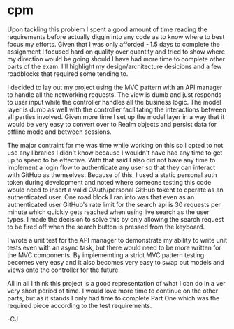 # cpm

  Upon tackling this problem I spent a good amount of time reading the requirements before actually diggin into any code as to know where to best focus my efforts. Given that I was only afforded ~1.5 days to complete the assignment I focused hard on quality over quantity and tried to show where my direction would be going should I have had more time to complete other parts of the exam. I'll highlight my design/architecture desicions and a few roadblocks that required some tending to. 

  I decided to lay out my project using the MVC pattern with an API manager to handle all the networking requests. The view is dumb and just responds to user input while the controller handles all the business logic. The model layer is dumb as well with the controller facilitating the interactions between all parties involved. Given more time I set up the model layer in a way that it would be very easy to convert over to Realm objects and persist data for offline mode and between sessions. 
  
  The major contraint for me was time while working on this so I opted to not use any libraries I didn't know because I wouldn't have had any time to get up to speed to be effective. With that said I also did not have any time to implement a login flow to authenticate any user so that they can interact with GitHub as themselves. Because of this, I used a static personal auth token during development and noted where someone testing this code would need to insert a valid OAuth/personal GitHub tokent to operate as an authenticated user. One road block I ran into was that even as an authenticated user GitHub's rate limit for the search api is 30 requests per minute which quickly gets reached when using live search as the user types. I made the decision to solve this by only allowing the search request to be fired off when the search button is pressed from the keyboard. 
  
  I wrote a unit test for the API manager to demonstrate my ability to write unit tests even with an async task, but there would need to be more written for the MVC components. By implememting a strict MVC pattern testing becomes very easy and it also becomes very easy to swap out models and views onto the controller for the future. 
  
  All in all I think this project is a good representation of what I can do in a ver very short period of time. I would love more time to continue on the other parts, but as it stands I only had time to complete Part One which was the required piece according to the test requirements.
  
  -CJ

